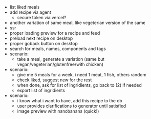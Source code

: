 - list liked meals
- add recipe via agent
  - secure token via vercel?
- another variation of same meal, like vegeterian version of the same
- ssr
- proper loading preview for a recipe and feed
- preload next recipe on desktop
- proper goback button on desktop
- search for meals, names, components and tags
- scenario: 
  - take a meal, generate a variation (same but vegan/vegeterian/glutenfree/with chicken)
- scenario: 
  - give me 5 meals for a week, i need 1 meat, 1 fish, others random
  - check liked, suggest new for the rest
  - when done, ask for list of ingridients, go back to (2) if needed
  - export list of ingridients
- scenario: 
  - i know what i want to have, add this recipe to the db
  - user provides clarifications to generator until satisfied
  - image preview with nanobanana (quick!)
